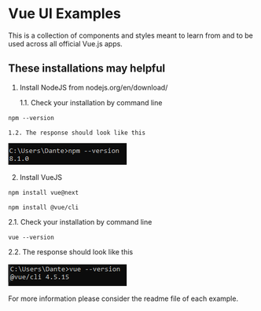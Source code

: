 # Vue UI Examples

This is a collection of components and styles meant to learn from and to be used across all official Vue.js apps.

## These installations may helpful 

1.  Install NodeJS from nodejs.org/en/download/

    1.1. Check your installation by command line
```
npm --version
```

    1.2. The response should look like this
![](https://raw.githubusercontent.com/MyCodePool/Vue-Examples/main/result_npm_installation.png)


2. Install VueJS
```
npm install vue@next
```

```
npm install @vue/cli
```

2.1. Check your installation by command line
```
vue --version
```

2.2. The response should look like this</br></br>
![](https://raw.githubusercontent.com/MyCodePool/Vue-Examples/main/result_vue_installation.png)


For more information please consider the readme file of each example.
